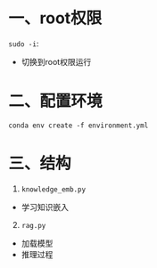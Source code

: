# 一、root权限
`sudo -i`:   
- 切换到root权限运行

# 二、配置环境
```shell
conda env create -f environment.yml
```

# 三、结构

1. `knowledge_emb.py`  
- 学习知识嵌入  
2. `rag.py`  
- 加载模型
- 推理过程